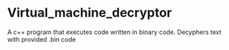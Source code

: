 # Virtual_machine_decryptor
A c++ program that executes code written in binary code. Decyphers text with provided .bin code
